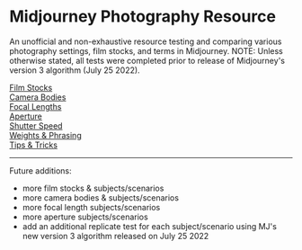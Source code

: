 # Midjourney Photography Resource

An unofficial and non-exhaustive resource testing and comparing various photography settings, film stocks, and terms in Midjourney.
NOTE: Unless otherwise stated, all tests were completed prior to release of Midjourney's version 3 algorithm (July 25 2022). 

[Film Stocks](filmstocks/filmstocks.md)<br>
[Camera Bodies](camerabodies/camerabodies.md)<br>
[Focal Lengths](focallengths/focallengths.md)<br>
[Aperture](aperture/aperture.md)<br>
[Shutter Speed](shutterspeed/shutterspeed.md)<br>
[Weights & Phrasing](weightsnphrasing/weightsnphrasing.md)<br>
[Tips & Tricks](tipsntricks/tipsntricks.md)<br>

<hr>

Future additions:
- more film stocks & subjects/scenarios
- more camera bodies & subjects/scenarios
- more focal length subjects/scenarios
- more aperture subjects/scenarios
- add an additional replicate test for each subject/scenario using MJ's new version 3 algorithm released on July 25 2022
